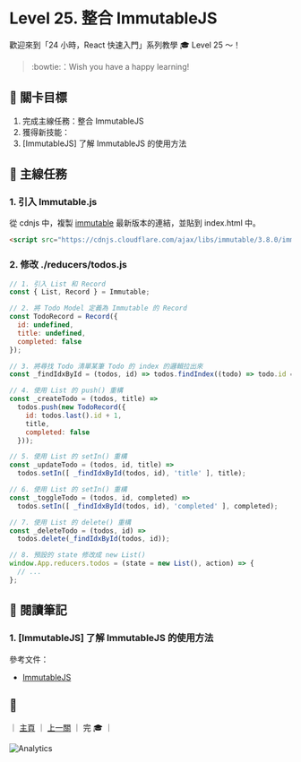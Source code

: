 # Level 25. 整合 ImmutableJS

歡迎來到「24 小時，React 快速入門」系列教學 :mortar_board: Level 25 ～！
> :bowtie:：Wish you have a happy learning!


## :checkered_flag: 關卡目標

1. 完成主線任務：整合 ImmutableJS
2. 獲得新技能：
  1. [ImmutableJS] 了解 ImmutableJS 的使用方法


## :triangular_flag_on_post: 主線任務

### 1. 引入 Immutable.js

從 cdnjs 中，複製 [immutable](https://cdnjs.com/libraries/immutable) 最新版本的連結，並貼到 index.html 中。

```html
<script src="https://cdnjs.cloudflare.com/ajax/libs/immutable/3.8.0/immutable.js"></script>
```

### 2. 修改 ./reducers/todos.js

```js
// 1. 引入 List 和 Record
const { List, Record } = Immutable;

// 2. 將 Todo Model 定義為 Immutable 的 Record
const TodoRecord = Record({
  id: undefined,
  title: undefined,
  completed: false
});

// 3. 將尋找 Todo 清單某筆 Todo 的 index 的邏輯拉出來
const _findIdxById = (todos, id) => todos.findIndex((todo) => todo.id === id);

// 4. 使用 List 的 push() 重構
const _createTodo = (todos, title) =>
  todos.push(new TodoRecord({
    id: todos.last().id + 1,
    title,
    completed: false
  }));

// 5. 使用 List 的 setIn() 重構
const _updateTodo = (todos, id, title) =>
  todos.setIn([ _findIdxById(todos, id), 'title' ], title);

// 6. 使用 List 的 setIn() 重構
const _toggleTodo = (todos, id, completed) =>
  todos.setIn([ _findIdxById(todos, id), 'completed' ], completed);

// 7. 使用 List 的 delete() 重構
const _deleteTodo = (todos, id) =>
  todos.delete(_findIdxById(todos, id));

// 8. 預設的 state 修改成 new List()
window.App.reducers.todos = (state = new List(), action) => {
  // ...
};
```


## :book: 閱讀筆記

### 1. [ImmutableJS] 了解 ImmutableJS 的使用方法

參考文件：

- [ImmutableJS](https://facebook.github.io/immutable-js)


## :rocket:

｜ [主頁](../../../) ｜ [上一關](../level-24_react-redux) ｜ 完 :mortar_board: ｜


![Analytics](https://shining-ga-beacon.appspot.com/UA-77436651-1/level-25_immutablejs?pixel)
